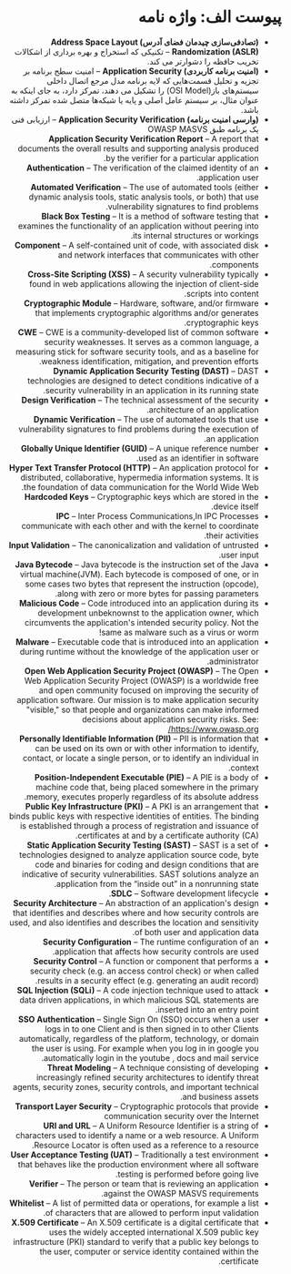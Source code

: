 <div dir="rtl" markdown="1">

# پیوست الف: واژه نامه

- **(تصادفی‌سازی چیدمان فضای آدرس) Address Space Layout Randomization (ASLR)** – تکنیکی که استخراج و بهره برداری از اشکالات تخریب حافظه را دشوارتر می کند.
- **(امنیت برنامه کاربردی) Application Security** – امنیت سطح برنامه بر تجزیه و تحلیل قسمت‌هایی که لایه برنامه مدل مرجع اتصال داخلی سیستم‌های باز(OSI Model)  را تشکیل می دهند، تمرکز دارد، به جای اینکه به عنوان مثال، بر سیستم عامل اصلی و پایه یا شبکه‌ها متصل شده تمرکز داشته باشد.
- **(وارسی امنیت برنامه) Application Security Verification** – ارزیابی فنی یک برنامه طبق OWASP MASVS
- **Application Security Verification Report** – A report that documents the overall results and supporting analysis produced by the verifier for a particular application.
- **Authentication** – The verification of the claimed identity of an application user.
- **Automated Verification** – The use of automated tools (either dynamic analysis tools, static analysis tools, or both) that use vulnerability signatures to find problems.
- **Black Box Testing** – It is a method of software testing that examines the functionality of an application without peering into its internal structures or workings.
- **Component** – A self-contained unit of code, with associated disk and network interfaces that communicates with other components.
- **Cross-Site Scripting (XSS)** – A security vulnerability typically found in web applications allowing the injection of client-side scripts into content.
- **Cryptographic Module** – Hardware, software, and/or firmware that implements cryptographic algorithms and/or generates cryptographic keys.
- **CWE** – CWE is a community-developed list of common software security weaknesses. It serves as a common language, a measuring stick for software security tools, and as a baseline for weakness identification, mitigation, and prevention efforts.
- **Dynamic Application Security Testing (DAST)** – DAST technologies are designed to detect conditions indicative of a security vulnerability in an application in its running state.
- **Design Verification** – The technical assessment of the security architecture of an application.
- **Dynamic Verification** – The use of automated tools that use vulnerability signatures to find problems during the execution of an application.
- **Globally Unique Identifier (GUID)** – A unique reference number used as an identifier in software.
- **Hyper Text Transfer Protocol (HTTP)** – An application protocol for distributed, collaborative, hypermedia information systems. It is the foundation of data communication for the World Wide Web.
- **Hardcoded Keys** – Cryptographic keys which are stored in the device itself.
- **IPC** – Inter Process Communications,In IPC Processes communicate with each other and with the kernel to coordinate their activities.
- **Input Validation** – The canonicalization and validation of untrusted user input.
- **Java Bytecode** – Java bytecode is the instruction set of the Java virtual machine(JVM). Each bytecode is composed of one, or in some cases two bytes that represent the instruction (opcode), along with zero or more bytes for passing parameters.
- **Malicious Code** – Code introduced into an application during its development unbeknownst to the application owner, which circumvents the application's intended security policy. Not the same as malware such as a virus or worm!
- **Malware** – Executable code that is introduced into an application during runtime without the knowledge of the application user or administrator.
- **Open Web Application Security Project (OWASP)** – The Open Web Application Security Project (OWASP) is a worldwide free and open community focused on improving the security of application software. Our mission is to make application security "visible," so that people and organizations can make informed decisions about application security risks. See: <https://www.owasp.org/>
- **Personally Identifiable Information (PII)** – PII is information that can be used on its own or with other information to identify, contact, or locate a single person, or to identify an individual in context.
- **Position-Independent Executable (PIE)** – A PIE is a body of machine code that, being placed somewhere in the primary memory, executes properly regardless of its absolute address.
- **Public Key Infrastructure (PKI)** – A PKI is an arrangement that binds public keys with respective identities of entities. The binding is established through a process of registration and issuance of certificates at and by a certificate authority (CA).
- **Static Application Security Testing (SAST)** – SAST is a set of technologies designed to analyze application source code, byte code and binaries for coding and design conditions that are indicative of security vulnerabilities. SAST solutions analyze an application from the “inside out” in a nonrunning state.
- **SDLC** – Software development lifecycle.
- **Security Architecture** – An abstraction of an application's design that identifies and describes where and how security controls are used, and also identifies and describes the location and sensitivity of both user and application data.
- **Security Configuration** – The runtime configuration of an application that affects how security controls are used.
- **Security Control** – A function or component that performs a security check (e.g. an access control check) or when called results in a security effect (e.g. generating an audit record).
- **SQL Injection (SQLi)** – A code injection technique used to attack data driven applications, in which malicious SQL statements are inserted into an entry point.
- **SSO Authentication** – Single Sign On (SSO) occurs when a user logs in to one Client and is then signed in to other Clients automatically, regardless of the platform, technology, or domain the user is using. For example when you log in in google you automatically login in the youtube , docs and mail service.
- **Threat Modeling** – A technique consisting of developing increasingly refined security architectures to identify threat agents, security zones, security controls, and important technical and business assets.
- **Transport Layer Security** – Cryptographic protocols that provide communication security over the Internet
- **URI and URL** – A Uniform Resource Identifier is a string of characters used to identify a name or a web resource. A Uniform Resource Locator is often used as a reference to a resource.
- **User Acceptance Testing (UAT)** – Traditionally a test environment that behaves like the production environment where all software testing is performed before going live.
- **Verifier** – The person or team that is reviewing an application against the OWASP MASVS requirements.
- **Whitelist** – A list of permitted data or operations, for example a list of characters that are allowed to perform input validation.
- **X.509 Certificate** – An X.509 certificate is a digital certificate that uses the widely accepted international X.509 public key infrastructure (PKI) standard to verify that a public key belongs to the user, computer or service identity contained within the certificate.
</div>
